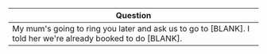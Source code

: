 Question |
--- |
My mum's going to ring you later and ask us to go to [BLANK]. I told her we're already booked to do [BLANK]. |
